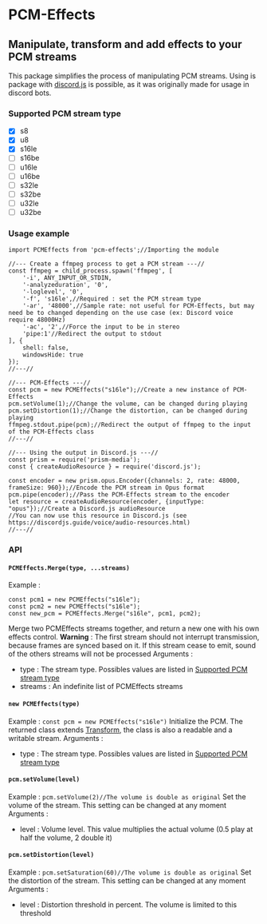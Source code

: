 # PCM-Effects
## Manipulate, transform and add effects to your PCM streams
This package simplifies the process of manipulating PCM streams.
Using is package with [discord.js](https://github.com/discordjs/discord.js) is possible, as it was originally made for usage in discord bots.

### Supported PCM stream type
- [x] s8
- [x] u8
- [x] s16le
- [ ] s16be
- [ ] u16le
- [ ] u16be
- [ ] s32le
- [ ] s32be
- [ ] u32le
- [ ] u32be

### Usage example
```
import PCMEffects from 'pcm-effects';//Importing the module

//--- Create a ffmpeg process to get a PCM stream ---//
const ffmpeg = child_process.spawn('ffmpeg', [
	'-i', ANY_INPUT_OR_STDIN,
	'-analyzeduration', '0',
	'-loglevel', '0',
	'-f', 's16le',//Required : set the PCM stream type
	'-ar', '48000',//Sample rate: not useful for PCM-Effects, but may need be to changed depending on the use case (ex: Discord voice require 48000Hz)
	'-ac', '2',//Force the input to be in stereo
	'pipe:1'//Redirect the output to stdout
], {
	shell: false,
	windowsHide: true
});
//---//

//--- PCM-Effects ---//
const pcm = new PCMEffects("s16le");//Create a new instance of PCM-Effects
pcm.setVolume(1);//Change the volume, can be changed during playing
pcm.setDistortion(1);//Change the distortion, can be changed during playing
ffmpeg.stdout.pipe(pcm);//Redirect the output of ffmpeg to the input of the PCM-Effects class
//---//

//--- Using the output in Discord.js ---//
const prism = require('prism-media');
const { createAudioResource } = require('discord.js');

const encoder = new prism.opus.Encoder({channels: 2, rate: 48000, frameSize: 960});//Encode the PCM stream in Opus format
pcm.pipe(encoder);//Pass the PCM-Effects stream to the encoder
let resource = createAudioResource(encoder, {inputType: "opus"});//Create a Discord.js audioResource
//You can now use this resource in Discord.js (see https://discordjs.guide/voice/audio-resources.html)
//---//
```

### API


#### `PCMEffects.Merge(type, ...streams)`
Example :
```
const pcm1 = new PCMEffects("s16le");
const pcm2 = new PCMEffects("s16le");
const new_pcm = PCMEffects.Merge("s16le", pcm1, pcm2);
```
Merge two PCMEffects streams together, and return a new one with his own effects control.
**Warning** : The first stream should not interrupt transmission, because frames are synced based on it. If this stream cease to emit, sound of the others streams will not be processed
Arguments :
- type : The stream type. Possibles values are listed in [Supported PCM stream type](#supported-pcm-stream-type)
- streams : An indefinite list of PCMEffects streams

#### `new PCMEffects(type)`
Example : `const pcm = new PCMEffects("s16le")`
Initialize the PCM.
The returned class extends [Transform](https://nodejs.org/api/stream.html#class-streamtransform), the class is also a readable and a writable stream.
Arguments :
- type : The stream type. Possibles values are listed in [Supported PCM stream type](#supported-pcm-stream-type)

#### `pcm.setVolume(level)`
Example : `pcm.setVolume(2)//The volume is double as original`
Set the volume of the stream.
This setting can be changed at any moment
Arguments :
- level : Volume level. This value multiplies the actual volume (0.5 play at half the volume, 2 double it)

#### `pcm.setDistortion(level)`
Example : `pcm.setSaturation(60)//The volume is double as original`
Set the distortion of the stream.
This setting can be changed at any moment
Arguments :
- level : Distortion threshold in percent. The volume is limited to this threshold
